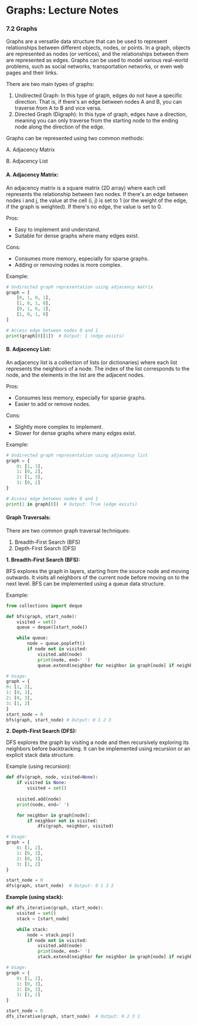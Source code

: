 # Graphs: Lecture Notes

### 7.2 Graphs

Graphs are a versatile data structure that can be used to represent relationships between different objects, nodes, or points. In a graph, objects are represented as nodes (or vertices), and the relationships between them are represented as edges. Graphs can be used to model various real-world problems, such as social networks, transportation networks, or even web pages and their links.

There are two main types of graphs:

1. Undirected Graph: In this type of graph, edges do not have a specific direction. That is, if there's an edge between nodes A and B, you can traverse from A to B and vice versa.
2. Directed Graph (Digraph): In this type of graph, edges have a direction, meaning you can only traverse from the starting node to the ending node along the direction of the edge.

Graphs can be represented using two common methods:

A. Adjacency Matrix

B. Adjacency List

#### A. Adjacency Matrix:

An adjacency matrix is a square matrix (2D array) where each cell represents the relationship between two nodes. If there's an edge between nodes i and j, the value at the cell (i, j) is set to 1 (or the weight of the edge, if the graph is weighted). If there's no edge, the value is set to 0.

Pros:

* Easy to implement and understand.
* Suitable for dense graphs where many edges exist.

Cons:

* Consumes more memory, especially for sparse graphs.
* Adding or removing nodes is more complex.

Example:

```python
# Undirected graph representation using adjacency matrix
graph = [
    [0, 1, 0, 1],
    [1, 0, 1, 0],
    [0, 1, 0, 1],
    [1, 0, 1, 0]
]

# Access edge between nodes 0 and 1
print(graph[0][1])  # Output: 1 (edge exists)
```

#### B. Adjacency List:

An adjacency list is a collection of lists (or dictionaries) where each list represents the neighbors of a node. The index of the list corresponds to the node, and the elements in the list are the adjacent nodes.

Pros:

* Consumes less memory, especially for sparse graphs.
* Easier to add or remove nodes.

Cons:

* Slightly more complex to implement.
* Slower for dense graphs where many edges exist.

Example:

```python
# Undirected graph representation using adjacency list
graph = {
    0: [1, 3],
    1: [0, 2],
    2: [1, 3],
    3: [0, 2]
}

# Access edge between nodes 0 and 1
print(1 in graph[0])  # Output: True (edge exists)
```

#### Graph Traversals:

There are two common graph traversal techniques:

1. Breadth-First Search (BFS)
2. Depth-First Search (DFS)

**1. Breadth-First Search (BFS):**

BFS explores the graph in layers, starting from the source node and moving outwards. It visits all neighbors of the current node before moving on to the next level. BFS can be implemented using a queue data structure.

Example:

```python
from collections import deque

def bfs(graph, start_node):
    visited = set()
    queue = deque([start_node])

    while queue:
        node = queue.popleft()
        if node not in visited:
            visited.add(node)
            print(node, end=' ')
            queue.extend(neighbor for neighbor in graph[node] if neighbor not in visited)

# Usage:
graph = {
0: [1, 2],
1: [0, 3],
2: [0, 3],
3: [1, 2]
}
start_node = 0
bfs(graph, start_node) # Output: 0 1 2 3
```

**2. Depth-First Search (DFS):**

DFS explores the graph by visiting a node and then recursively exploring its neighbors before backtracking. It can be implemented using recursion or an explicit stack data structure.

Example (using recursion):

```python
def dfs(graph, node, visited=None):
    if visited is None:
        visited = set()
        
    visited.add(node)
    print(node, end=' ')

    for neighbor in graph[node]:
        if neighbor not in visited:
            dfs(graph, neighbor, visited)

# Usage:
graph = {
    0: [1, 2],
    1: [0, 3],
    2: [0, 3],
    3: [1, 2]
}

start_node = 0
dfs(graph, start_node)  # Output: 0 1 3 2
```

**Example (using stack):**

```python
def dfs_iterative(graph, start_node):
    visited = set()
    stack = [start_node]

    while stack:
        node = stack.pop()
        if node not in visited:
            visited.add(node)
            print(node, end=' ')
            stack.extend(neighbor for neighbor in graph[node] if neighbor not in visited)

# Usage:
graph = {
    0: [1, 2],
    1: [0, 3],
    2: [0, 3],
    3: [1, 2]
}

start_node = 0
dfs_iterative(graph, start_node)  # Output: 0 2 3 1
```
